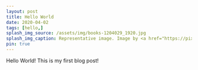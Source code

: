 ```yaml
---
layout: post
title: Hello World
date: 2020-04-02
tags: [hello,]
splash_img_source: /assets/img/books-1204029_1920.jpg
splash_img_caption: Representative image. Image by <a href="https://pixabay.com/users/luboshouska-198496/">LubosHouska</a> on Pixabay.
pin: true
---
```

Hello World! This is my first blog post!
